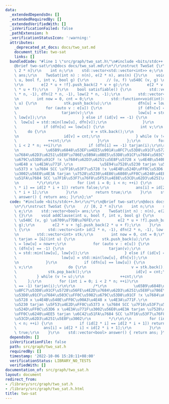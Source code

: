 ```yaml
---
data:
  _extendedDependsOn: []
  _extendedRequiredBy: []
  _extendedVerifiedWith: []
  _isVerificationFailed: false
  _pathExtension: h
  _verificationStatusIcon: ':warning:'
  attributes:
    _deprecated_at_docs: docs/two_sat.md
    document_title: two-sat
    links: []
  bundledCode: "#line 1 \"src/graph/two_sat.h\"\n#include <bits/stdc++.h>\r\n/*\r\n\
    @brief two-sat\r\n@docs docs/two_sat.md\r\n*/\r\nstruct TwoSat {\r\n    // [0,\
    \ 2 * n]\r\n    int n;\r\n    std::vector<std::vector<int>> e;\r\n    std::vector<bool>\
    \ ans;\r\n    TwoSat(int n) : n(n), e(2 * n), ans(n) {}\r\n    void addClause(int\
    \ u, bool f, int v, bool g) {\r\n        // (u, f) \u548C (v, g) \u6709\u77DB\u76FE\
    \r\n        e[2 * u + !f].push_back(2 * v + g);\r\n        e[2 * v + !g].push_back(2\
    \ * u + f);\r\n    }\r\n    bool satisfiable() {\r\n        std::vector<int> id(2\
    \ * n, -1), dfn(2 * n, -1), low(2 * n, -1);\r\n        std::vector<int> stk;\r\
    \n        int now = 0, cnt = 0;\r\n        std::function<void(int)> tarjan = [&](int\
    \ u) {\r\n            stk.push_back(u);\r\n            dfn[u] = low[u] = now++;\r\
    \n            for (auto v : e[u]) {\r\n                if (dfn[v] == -1) {\r\n\
    \                    tarjan(v);\r\n                    low[u] = std::min(low[u],\
    \ low[v]);\r\n                } else if (id[v] == -1) {\r\n                  \
    \  low[u] = std::min(low[u], dfn[v]);\r\n                }\r\n            }\r\n\
    \            if (dfn[u] == low[u]) {\r\n                int v;\r\n           \
    \     do {\r\n                    v = stk.back();\r\n                    stk.pop_back();\r\
    \n                    id[v] = cnt;\r\n                } while (v != u);\r\n  \
    \              ++cnt;\r\n            }\r\n        };\r\n        for (int i = 0;\
    \ i < 2 * n; ++i)\r\n            if (dfn[i] == -1) tarjan(i);\r\n\r\n        /*\r\
    \n            \u65B9\u6848\u53EF\u4EE5\u901A\u8FC7\u53D8\u91CF\u5728\u56FE\u4E2D\
    \u7684\u62D3\u6251\u5E8F\u786E\u5B9A\u8BE5\u53D8\u91CF\u7684\u503C\uFF0C\u5982\
    \u679C\u53D8\u91CF !x \u7684\u62D3\u6251\u5E8F\u5728 x \u4E4B\u540E\uFF0C\u90A3\
    \u4E48 x \u4E3A\u771F.\r\n            \u5E94\u7528\u5230 tarjan \u5F53\u4E2D\uFF0C\
    \u5373 x \u7684 SCC \u7F16\u53F7\u5728 !x \u4E4B\u524D\uFF0C\u53D6 x \u4E3A\u771F\
    \u3002\u56E0\u4E3A tarjan \u7528\u5230\u4E86\u6808\uFF0C\u6240\u4EE5 tarjan \u6C42\
    \u51FA\u7684 SCC \u7F16\u53F7\u76F8\u5F53\u4E8E\u53CD\u62D3\u6251\u5E8F\u3002\r\
    \n        */\r\n\r\n        for (int i = 0; i < n; ++i) {\r\n            if (id[2\
    \ * i] == id[2 * i + 1]) return false;\r\n            ans[i] = id[2 * i] < id[2\
    \ * i + 1];\r\n        }\r\n        return true;\r\n    }\r\n    std::vector<bool>\
    \ answer() { return ans; }\r\n};\n"
  code: "#include <bits/stdc++.h>\r\n/*\r\n@brief two-sat\r\n@docs docs/two_sat.md\r\
    \n*/\r\nstruct TwoSat {\r\n    // [0, 2 * n]\r\n    int n;\r\n    std::vector<std::vector<int>>\
    \ e;\r\n    std::vector<bool> ans;\r\n    TwoSat(int n) : n(n), e(2 * n), ans(n)\
    \ {}\r\n    void addClause(int u, bool f, int v, bool g) {\r\n        // (u, f)\
    \ \u548C (v, g) \u6709\u77DB\u76FE\r\n        e[2 * u + !f].push_back(2 * v +\
    \ g);\r\n        e[2 * v + !g].push_back(2 * u + f);\r\n    }\r\n    bool satisfiable()\
    \ {\r\n        std::vector<int> id(2 * n, -1), dfn(2 * n, -1), low(2 * n, -1);\r\
    \n        std::vector<int> stk;\r\n        int now = 0, cnt = 0;\r\n        std::function<void(int)>\
    \ tarjan = [&](int u) {\r\n            stk.push_back(u);\r\n            dfn[u]\
    \ = low[u] = now++;\r\n            for (auto v : e[u]) {\r\n                if\
    \ (dfn[v] == -1) {\r\n                    tarjan(v);\r\n                    low[u]\
    \ = std::min(low[u], low[v]);\r\n                } else if (id[v] == -1) {\r\n\
    \                    low[u] = std::min(low[u], dfn[v]);\r\n                }\r\
    \n            }\r\n            if (dfn[u] == low[u]) {\r\n                int\
    \ v;\r\n                do {\r\n                    v = stk.back();\r\n      \
    \              stk.pop_back();\r\n                    id[v] = cnt;\r\n       \
    \         } while (v != u);\r\n                ++cnt;\r\n            }\r\n   \
    \     };\r\n        for (int i = 0; i < 2 * n; ++i)\r\n            if (dfn[i]\
    \ == -1) tarjan(i);\r\n\r\n        /*\r\n            \u65B9\u6848\u53EF\u4EE5\u901A\
    \u8FC7\u53D8\u91CF\u5728\u56FE\u4E2D\u7684\u62D3\u6251\u5E8F\u786E\u5B9A\u8BE5\
    \u53D8\u91CF\u7684\u503C\uFF0C\u5982\u679C\u53D8\u91CF !x \u7684\u62D3\u6251\u5E8F\
    \u5728 x \u4E4B\u540E\uFF0C\u90A3\u4E48 x \u4E3A\u771F.\r\n            \u5E94\u7528\
    \u5230 tarjan \u5F53\u4E2D\uFF0C\u5373 x \u7684 SCC \u7F16\u53F7\u5728 !x \u4E4B\
    \u524D\uFF0C\u53D6 x \u4E3A\u771F\u3002\u56E0\u4E3A tarjan \u7528\u5230\u4E86\u6808\
    \uFF0C\u6240\u4EE5 tarjan \u6C42\u51FA\u7684 SCC \u7F16\u53F7\u76F8\u5F53\u4E8E\
    \u53CD\u62D3\u6251\u5E8F\u3002\r\n        */\r\n\r\n        for (int i = 0; i\
    \ < n; ++i) {\r\n            if (id[2 * i] == id[2 * i + 1]) return false;\r\n\
    \            ans[i] = id[2 * i] < id[2 * i + 1];\r\n        }\r\n        return\
    \ true;\r\n    }\r\n    std::vector<bool> answer() { return ans; }\r\n};"
  dependsOn: []
  isVerificationFile: false
  path: src/graph/two_sat.h
  requiredBy: []
  timestamp: '2022-10-06 15:28:11+08:00'
  verificationStatus: LIBRARY_NO_TESTS
  verifiedWith: []
documentation_of: src/graph/two_sat.h
layout: document
redirect_from:
- /library/src/graph/two_sat.h
- /library/src/graph/two_sat.h.html
title: two-sat
---
```

